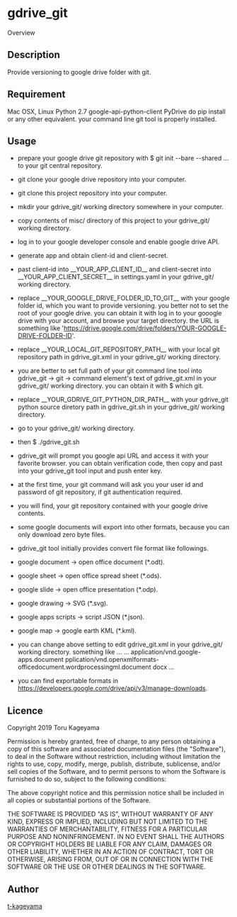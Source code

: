 gdrive_git
====

Overview

## Description
Provide versioning to google drive folder with git.

## Requirement
Mac OSX, Linux
Python 2.7
google-api-python-client
PyDrive
do pip install or any other equivalent.
your command line git tool is properly installed.

## Usage
* prepare your google drive git repository with $ git init --bare --shared ... to your git central repository.
* git clone your google drive repository into your computer.
* git clone this project repository into your computer.
* mkdir your gdrive_git/ working directory somewhere in your computer.
* copy contents of misc/ directory of this project to your gdrive_git/ working directory.
* log in to your google developer console and enable google drive API.
* generate app and obtain client-id and client-secret.
* past client-id into \_\_YOUR_APP_CLIENT_ID\_\_ and client-secret into \_\_YOUR_APP_CLIENT_SECRET\_\_ in settings.yaml in your gdrive_git/ working directory.
* replace \_\_YOUR_GOOGLE_DRIVE_FOLDER_ID_TO_GIT\_\_ with your google folder id, which you want to provide versioning. you better not to set the root of your google drive. you can obtain it with log in to your gooogle drive with your account, and browse your target directory. the URL is something like 'https://drive.google.com/drive/folders/YOUR-GOOGLE-DRIVE-FOLDER-ID'.
* replace \_\_YOUR_LOCAL_GIT_REPOSITORY_PATH\_\_ with your local git repository path in gdrive_git.xml in your gdrive_git/ working directory.
* you are better to set full path of your git command line tool into gdrive_git -> git -> command element's text of gdrive_git.xml in your gdrive_git/ working directory. you can obtain it with $ which git.
* replace \_\_YOUR_GDRIVE_GIT_PYTHON_DIR_PATH\_\_ with your gdrive_git python source diretory path in gdrive_git.sh in your gdrive_git/ working directory.
* go to your gdrive_git/ working directory.
* then $ ./gdrive_git.sh
* gdrive_git will prompt you google api URL and access it with your favorite browser. you can obtain verification code, then copy and past into your gdrive_git tool input and push enter key.
* at the first time, your git command will ask you your user id and password of git repository, if git authentication required.
* you will find, your git repository contained with your google drive contents.

* some google documents will export into other formats, because you can only download zero byte files.
* gdrive_git tool initially provides convert file format like followings.
* google document -> open office document (*.odt).
* google sheet -> open office spread sheet (*.ods).
* google slide -> open office presentation (*.odp).
* google drawing -> SVG (*.svg).
* google apps scripts -> script JSON (*.json).
* google map -> google earth KML (*.kml).
* you can change above setting to edit gdrive_git.xml in your gdrive_git/ working directory. something like ...
            ...
			<converts><!-- google documents convert configurations. -->
				<convert><!-- google document to microsoft word. -->
					<from>application/vnd.google-apps.document</from>
					<to>pplication/vnd.openxmlformats-officedocument.wordprocessingml.document</to>
					<extension>docx</extension>
				</convert>
                ...
* you can find exportable formats in https://developers.google.com/drive/api/v3/manage-downloads.

## Licence

Copyright 2019 Toru Kageyama

Permission is hereby granted, free of charge, to any person obtaining a copy of this software and associated documentation files (the "Software"), to deal in the Software without restriction, including without limitation the rights to use, copy, modify, merge, publish, distribute, sublicense, and/or sell copies of the Software, and to permit persons to whom the Software is furnished to do so, subject to the following conditions:

The above copyright notice and this permission notice shall be included in all copies or substantial portions of the Software.

THE SOFTWARE IS PROVIDED "AS IS", WITHOUT WARRANTY OF ANY KIND, EXPRESS OR IMPLIED, INCLUDING BUT NOT LIMITED TO THE WARRANTIES OF MERCHANTABILITY, FITNESS FOR A PARTICULAR PURPOSE AND NONINFRINGEMENT. IN NO EVENT SHALL THE AUTHORS OR COPYRIGHT HOLDERS BE LIABLE FOR ANY CLAIM, DAMAGES OR OTHER LIABILITY, WHETHER IN AN ACTION OF CONTRACT, TORT OR OTHERWISE, ARISING FROM, OUT OF OR IN CONNECTION WITH THE SOFTWARE OR THE USE OR OTHER DEALINGS IN THE SOFTWARE.

## Author

[t-kageyama](https://github.com/t-kageyama)
